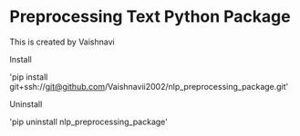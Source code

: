 # Preprocessing Text Python Package

This is created by Vaishnavi

Install

'pip install git+ssh://git@github.com/Vaishnavii2002/nlp_preprocessing_package.git'

Uninstall

'pip uninstall nlp_preprocessing_package'
